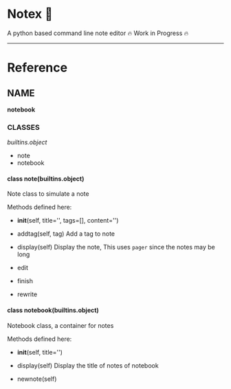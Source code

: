 # Notex :pencil:

A python based command line note editor :fire: Work in Progress :fire:

---

# Reference

## NAME

__notebook__

### CLASSES
_builtins.object_

- note
- notebook

#### class note(builtins.object)

Note class to simulate a note

Methods defined here:

- __init__(self, title='', tags=[], content='')

- addtag(self, tag)
    Add a tag to note

- display(self)
    Display the note, This uses `pager` since the notes may be long

- edit

- finish

- rewrite


#### class notebook(builtins.object)

Notebook class, a container for notes

Methods defined here:

- __init__(self, title='')

- display(self)
    Display the title of notes of notebook

- newnote(self)
